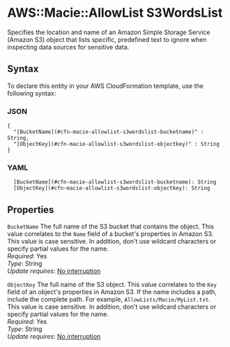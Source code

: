 # AWS::Macie::AllowList S3WordsList<a name="aws-properties-macie-allowlist-s3wordslist"></a>

Specifies the location and name of an Amazon Simple Storage Service \(Amazon S3\) object that lists specific, predefined text to ignore when inspecting data sources for sensitive data\.

## Syntax<a name="aws-properties-macie-allowlist-s3wordslist-syntax"></a>

To declare this entity in your AWS CloudFormation template, use the following syntax:

### JSON<a name="aws-properties-macie-allowlist-s3wordslist-syntax.json"></a>

```
{
  "[BucketName](#cfn-macie-allowlist-s3wordslist-bucketname)" : String,
  "[ObjectKey](#cfn-macie-allowlist-s3wordslist-objectkey)" : String
}
```

### YAML<a name="aws-properties-macie-allowlist-s3wordslist-syntax.yaml"></a>

```
  [BucketName](#cfn-macie-allowlist-s3wordslist-bucketname): String
  [ObjectKey](#cfn-macie-allowlist-s3wordslist-objectkey): String
```

## Properties<a name="aws-properties-macie-allowlist-s3wordslist-properties"></a>

`BucketName`  <a name="cfn-macie-allowlist-s3wordslist-bucketname"></a>
The full name of the S3 bucket that contains the object\. This value correlates to the `Name` field of a bucket's properties in Amazon S3\.  
This value is case sensitive\. In addition, don't use wildcard characters or specify partial values for the name\.  
*Required*: Yes  
*Type*: String  
*Update requires*: [No interruption](https://docs.aws.amazon.com/AWSCloudFormation/latest/UserGuide/using-cfn-updating-stacks-update-behaviors.html#update-no-interrupt)

`ObjectKey`  <a name="cfn-macie-allowlist-s3wordslist-objectkey"></a>
The full name of the S3 object\. This value correlates to the `Key` field of an object's properties in Amazon S3\. If the name includes a path, include the complete path\. For example, `AllowLists/Macie/MyList.txt`\.  
This value is case sensitive\. In addition, don't use wildcard characters or specify partial values for the name\.  
*Required*: Yes  
*Type*: String  
*Update requires*: [No interruption](https://docs.aws.amazon.com/AWSCloudFormation/latest/UserGuide/using-cfn-updating-stacks-update-behaviors.html#update-no-interrupt)